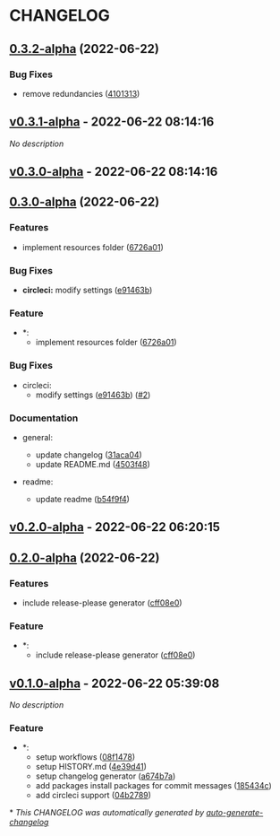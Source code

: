 # CHANGELOG

## [0.3.2-alpha](https://github.com/DorielRivalet/project-template/compare/v0.3.1-alpha...v0.3.2-alpha) (2022-06-22)


### Bug Fixes

* remove redundancies ([4101313](https://github.com/DorielRivalet/project-template/commit/41013137fc54ebf60c15afcddf5d22630d800364))

## [v0.3.1-alpha](https://github.com/DorielRivalet/project-template/releases/tag/v0.3.1-alpha) - 2022-06-22 08:14:16

*No description*

## [v0.3.0-alpha](https://github.com/DorielRivalet/project-template/releases/tag/v0.3.0-alpha) - 2022-06-22 08:14:16

## [0.3.0-alpha](https://github.com/DorielRivalet/project-template/compare/v0.2.0-alpha...v0.3.0-alpha) (2022-06-22)


### Features

* implement resources folder ([6726a01](https://github.com/DorielRivalet/project-template/commit/6726a012cc46a00f1bb117c34705735ae24afedd))


### Bug Fixes

* **circleci:** modify settings ([e91463b](https://github.com/DorielRivalet/project-template/commit/e91463bdaf3f8eee111ef1ff1b5d12f51f3f1fef))

### Feature

- *:
  - implement resources folder ([6726a01](https://github.com/DorielRivalet/project-template/commit/6726a012cc46a00f1bb117c34705735ae24afedd))

### Bug Fixes

- circleci:
  - modify settings ([e91463b](https://github.com/DorielRivalet/project-template/commit/e91463bdaf3f8eee111ef1ff1b5d12f51f3f1fef)) ([#2](https://github.com/DorielRivalet/project-template/pull/2))

### Documentation

- general:
  - update changelog ([31aca04](https://github.com/DorielRivalet/project-template/commit/31aca0412c07c30d8c10d0f985edb32b2fe4599f))
  - update README.md ([4503f48](https://github.com/DorielRivalet/project-template/commit/4503f4861f65937303bbc2177568c33442e63b6b))

- readme:
  - update readme ([b54f9f4](https://github.com/DorielRivalet/project-template/commit/b54f9f4c7cc5e6cd67782aaf2e2abee64c042da8))

## [v0.2.0-alpha](https://github.com/DorielRivalet/project-template/releases/tag/v0.2.0-alpha) - 2022-06-22 06:20:15

## [0.2.0-alpha](https://github.com/DorielRivalet/project-template/compare/v0.1.0-alpha...v0.2.0-alpha) (2022-06-22)


### Features

* include release-please generator ([cff08e0](https://github.com/DorielRivalet/project-template/commit/cff08e09ba9f1abe533c1d6544c288670f8c2f57))

### Feature

- *:
  - include release-please generator ([cff08e0](https://github.com/DorielRivalet/project-template/commit/cff08e09ba9f1abe533c1d6544c288670f8c2f57))

## [v0.1.0-alpha](https://github.com/DorielRivalet/project-template/releases/tag/v0.1.0-alpha) - 2022-06-22 05:39:08

*No description*

### Feature

- *:
  - setup workflows ([08f1478](https://github.com/DorielRivalet/project-template/commit/08f147859bb38d3f6eac44d37d8233dc03f37854))
  - setup HISTORY.md ([4e39d41](https://github.com/DorielRivalet/project-template/commit/4e39d4114ea206f0b5e76383ab1a0551aac190a6))
  - setup changelog generator ([a674b7a](https://github.com/DorielRivalet/project-template/commit/a674b7a27b45ad8664750ef1d21a240abf917170))
  - add packages
install packages for commit messages ([185434c](https://github.com/DorielRivalet/project-template/commit/185434cf16cfd9c7da9a72d2e44e2d6bdc093d1c))
  - add circleci support ([04b2789](https://github.com/DorielRivalet/project-template/commit/04b278907cce37c8564e78342e2998b9a8a03546))

\* *This CHANGELOG was automatically generated by [auto-generate-changelog](https://github.com/BobAnkh/auto-generate-changelog)*
